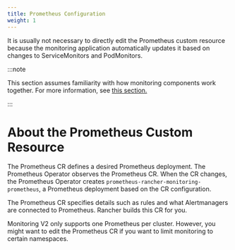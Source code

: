 ```yaml
---
title: Prometheus Configuration
weight: 1
---
```


It is usually not necessary to directly edit the Prometheus custom resource because the monitoring application automatically updates it based on changes to ServiceMonitors and PodMonitors.

:::note

This section assumes familiarity with how monitoring components work together. For more information, see [this section.](../../../how-monitoring-works/)

:::

# About the Prometheus Custom Resource

The Prometheus CR defines a desired Prometheus deployment. The Prometheus Operator observes the Prometheus CR. When the CR changes, the Prometheus Operator creates `prometheus-rancher-monitoring-prometheus`, a Prometheus deployment based on the CR configuration.

The Prometheus CR specifies details such as rules and what Alertmanagers are connected to Prometheus. Rancher builds this CR for you.

Monitoring V2 only supports one Prometheus per cluster. However, you might want to edit the Prometheus CR if you want to limit monitoring to certain namespaces.